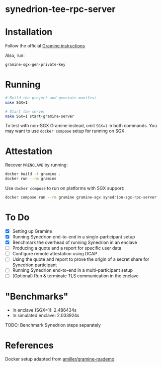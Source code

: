 # synedrion-tee-rpc-server

# Installation

Follow the official [Gramine instructions](https://gramine.readthedocs.io/en/stable/installation.html)

Also, run:

```sh
gramine-sgx-gen-private-key
```

# Running

```sh
# Build the project and generate manifest
make SGX=1

# Start the server
make SGX=1 start-gramine-server
```

To test with non-SGX Gramine instead, omit `SGX=1` in both commands. You may want to use `docker compose` setup for running on SGX.

# Attestation

Recover `MRENCLAVE` by running:

```sh
docker build -t gramine .
docker run --rm gramine
```

Use `docker compose` to run on platforms with SGX support:

```sh
docker compose run --rm gramine gramine-sgx synedrion-sgx-rpc-server
```

# To Do

- [x] Setting up Gramine
- [x] Running Synedrion end-to-end in a single-participant setup
- [x] Benchmark the overhead of running Synedrion in an enclave
- [ ] Producing a quote and a report for specific user data
- [ ] Configure remote attestation using DCAP
- [ ] Using the quote and report to prove the origin of a secret share for Synedrion participant
- [ ] Running Synedrion end-to-end in a multi-participant setup
- [ ] (Optional) Run & terminate TLS communication in the enclave

# "Benchmarks"

- In enclave (SGX=1):   2.486434s
- In simulated enclave: 2.033924s

TODO: Benchmark Synedrion steps separately

# References

Docker setup adapted from [amiller/gramine-rsademo](https://github.com/amiller/gramine-rsademo)
